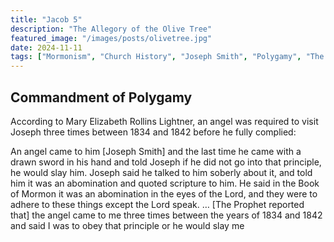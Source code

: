 ```yaml
---
title: "Jacob 5"
description: "The Allegory of the Olive Tree"
featured_image: "/images/posts/olivetree.jpg"
date: 2024-11-11
tags: ["Mormonism", "Church History", "Joseph Smith", "Polygamy", "The Church of Jesus Christ of Latter Day Saints"]
---
```



## Commandment of Polygamy

According to Mary Elizabeth Rollins Lightner, an angel was required to visit Joseph three times between 1834 and 1842 before he fully complied:

An angel came to him [Joseph Smith] and the last time he came with a drawn sword in his hand and told Joseph if he did not go into that principle, he would slay him. Joseph said he talked to him soberly about it, and told him it was an abomination and quoted scripture to him. He said in the Book of Mormon it was an abomination in the eyes of the Lord, and they were to adhere to these things except the Lord speak. … [The Prophet reported that] the angel came to me three times between the years of 1834 and 1842 and said I was to obey that principle or he would slay me


